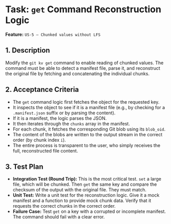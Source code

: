 # Task: `get` Command Reconstruction Logic

**Feature:** `US-5 — Chunked values without LFS`

## 1. Description

Modify the `git kv get` command to enable reading of chunked values. The command must be able to detect a manifest file, parse it, and reconstruct the original file by fetching and concatenating the individual chunks.

## 2. Acceptance Criteria

- The `get` command logic first fetches the object for the requested key.
- It inspects the object to see if it is a manifest file (e.g., by checking for a `.manifest.json` suffix or by parsing the content).
- If it is a manifest, the logic parses the JSON.
- It then iterates through the `chunks` array in the manifest.
- For each chunk, it fetches the corresponding Git blob using its `blob_oid`.
- The content of the blobs are written to the output stream in the correct order (by chunk index `i`).
- The entire process is transparent to the user, who simply receives the full, reconstructed file content.

## 3. Test Plan

- **Integration Test (Round Trip):** This is the most critical test. `set` a large file, which will be chunked. Then `get` the same key and compare the checksum of the output with the original file. They must match.
- **Unit Test:** Write a unit test for the reconstruction logic. Give it a mock manifest and a function to provide mock chunk data. Verify that it requests the correct chunks in the correct order.
- **Failure Case:** Test `get` on a key with a corrupted or incomplete manifest. The command should fail with a clear error.
